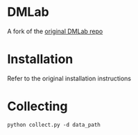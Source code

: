 # DMLab

A fork of the [original DMLab repo](https://github.com/deepmind/lab)

# Installation

Refer to the original installation instructions

# Collecting

`python collect.py -d data_path`
